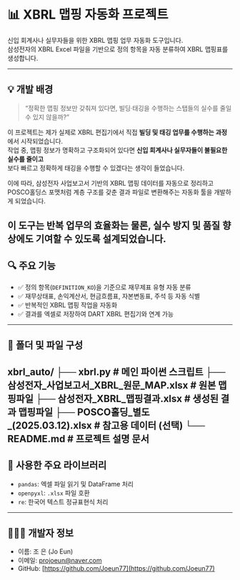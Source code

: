 # 📊 XBRL 맵핑 자동화 프로젝트

신입 회계사나 실무자들을 위한 XBRL 맵핑 업무 자동화 도구입니다.  
삼성전자의 XBRL Excel 파일을 기반으로 정의 항목을 자동 분류하여 XBRL 맵핑표를 생성합니다.

---
## 💡 개발 배경

> “정확한 맵핑 정보만 갖춰져 있다면, 빌딩·태깅을 수행하는 스탭들의 실수를 줄일 수 있지 않을까?”

이 프로젝트는 제가 실제로 XBRL 편집기에서 직접 **빌딩 및 태깅 업무를 수행하는 과정**에서 시작되었습니다.  
작업 중, 맵핑 정보가 명확하고 구조화되어 있다면 **신입 회계사나 실무자들이 불필요한 실수를 줄이고**  
보다 빠르고 정확하게 태깅을 수행할 수 있겠다는 생각이 들었습니다.

이에 따라, 삼성전자 사업보고서 기반의 XBRL 맵핑 데이터를 자동으로 정리하고  
POSCO홀딩스 포맷처럼 계층 구조를 갖춘 결과 파일로 변환해주는 자동화 툴을 개발하게 되었습니다.

이 도구는 반복 업무의 효율화는 물론, **실수 방지 및 품질 향상**에도 기여할 수 있도록 설계되었습니다.
---

## 🔍 주요 기능

- ✅ 정의 항목(`DEFINITION_KO`)을 기준으로 재무제표 유형 자동 분류
- ✅ 재무상태표, 손익계산서, 현금흐름표, 자본변동표, 주석 등 자동 식별
- ✅ 반복적인 XBRL 맵핑 작업을 자동화
- ✅ 결과를 엑셀로 저장하여 DART XBRL 편집기와 연계 가능
---

## 📁 폴더 및 파일 구성
xbrl_auto/
├── xbrl.py # 메인 파이썬 스크립트
├── 삼성전자_사업보고서_XBRL_원문_MAP.xlsx # 원본 맵핑파일
├── 삼성전자_XBRL_맵핑결과.xlsx # 생성된 결과 맵핑파일
├── POSCO홀딩_별도_(2025.03.12).xlsx # 참고용 데이터 (선택)
└── README.md # 프로젝트 설명 문서
---

## 🐍 사용한 주요 라이브러리

- `pandas`: 엑셀 파일 읽기 및 DataFrame 처리
- `openpyxl`: `.xlsx` 파일 호환
- `re`: 한국어 텍스트 정규표현식 처리
---

## 🙋🏻‍♂️ 개발자 정보

- 이름: 조 은 (Jo Eun)
- 이메일: projoeun@naver.com
- GitHub: [https://github.com/Joeun77](https://github.com/Joeun77)
